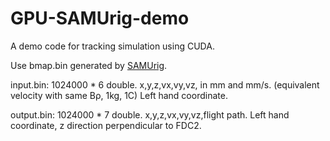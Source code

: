 # GPU-SAMUrig-demo

A demo code for tracking simulation using CUDA.

Use bmap.bin generated by [SAMUrig](https://github.com/goodcucumber/SAMUrig).

input.bin: 1024000 * 6 double. x,y,z,vx,vy,vz, in mm and mm/s. (equivalent velocity with same Bρ, 1kg, 1C) Left hand coordinate.

output.bin: 1024000 * 7 double. x,y,z,vx,vy,vz,flight path. Left hand coordinate, z direction perpendicular to FDC2.
